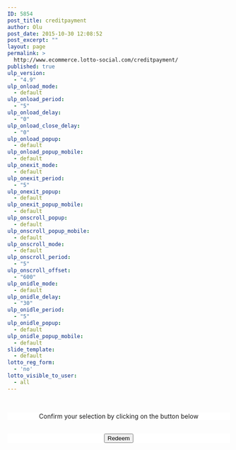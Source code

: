 ```yaml
---
ID: 5854
post_title: creditpayment
author: Olu
post_date: 2015-10-30 12:08:52
post_excerpt: ""
layout: page
permalink: >
  http://www.ecommerce.lotto-social.com/creditpayment/
published: true
ulp_version:
  - "4.9"
ulp_onload_mode:
  - default
ulp_onload_period:
  - "5"
ulp_onload_delay:
  - "0"
ulp_onload_close_delay:
  - "0"
ulp_onload_popup:
  - default
ulp_onload_popup_mobile:
  - default
ulp_onexit_mode:
  - default
ulp_onexit_period:
  - "5"
ulp_onexit_popup:
  - default
ulp_onexit_popup_mobile:
  - default
ulp_onscroll_popup:
  - default
ulp_onscroll_popup_mobile:
  - default
ulp_onscroll_mode:
  - default
ulp_onscroll_period:
  - "5"
ulp_onscroll_offset:
  - "600"
ulp_onidle_mode:
  - default
ulp_onidle_delay:
  - "30"
ulp_onidle_period:
  - "5"
ulp_onidle_popup:
  - default
ulp_onidle_popup_mobile:
  - default
slide_template:
  - default
lotto_reg_form:
  - 'no'
lotto_visible_to_user:
  - all
---
```

&nbsp;
<p style="text-align: center; background-color: #ffffff;">Confirm your selection by clicking on the button below</p>
&nbsp;
<div style="text-align: center; background-color: #ffffff;"><button id="redeem-btn" class="btn btn-success ladda-button" href="#"  data-style="expand-right">Redeem <!--<img id="loading" style="display: none;" src="http://lottosocial.s3.amazonaws.com/cms2/wp-content/uploads/2015/04/ajax-loader.gif" alt="" />--></button></div>
